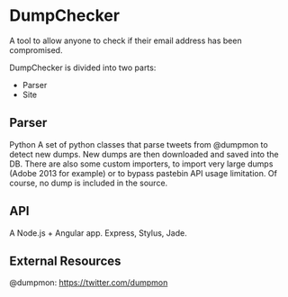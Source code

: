 DumpChecker
===========

A tool to allow anyone to check if their email address has been compromised.

DumpChecker is divided into two parts:
  * Parser
  * Site


Parser
------
Python
A set of python classes that parse tweets from @dumpmon to detect new dumps.
New dumps are then downloaded and saved into the DB.
There are also some custom importers, to import very large dumps (Adobe 2013 for example) or to bypass pastebin API usage limitation.
Of course, no dump is included in the source.

API
------
A Node.js + Angular app.
Express, Stylus, Jade.


External Resources
------

@dumpmon: https://twitter.com/dumpmon

